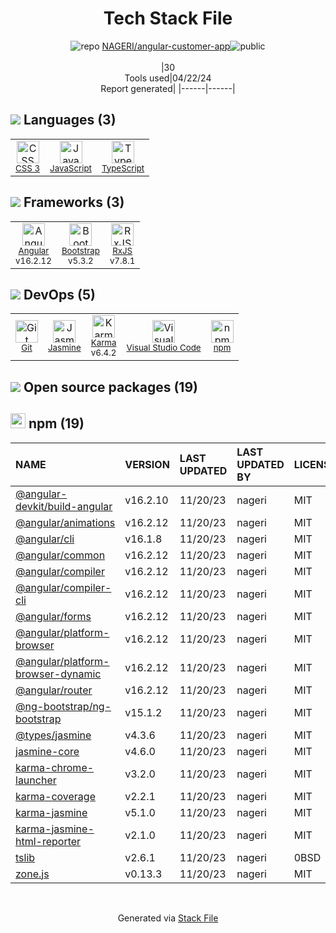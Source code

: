 <!--
&lt;--- Readme.md Snippet without images Start ---&gt;
## Tech Stack
NAGERI/angular-customer-app is built on the following main stack:

- [JavaScript](https://developer.mozilla.org/en-US/docs/Web/JavaScript) – Languages
- [TypeScript](http://www.typescriptlang.org) – Languages
- [Angular](https://angular.io) – Javascript MVC Frameworks
- [Bootstrap](http://getbootstrap.com/) – Front-End Frameworks
- [RxJS](http://reactivex.io/rxjs/) – Concurrency Frameworks
- [Jasmine](http://jasmine.github.io/) – Javascript Testing Framework
- [Karma](http://karma-runner.github.io/) – Browser Testing
- [Visual Studio Code](https://code.visualstudio.com/) – Text Editor

Full tech stack [here](/techstack.md)

&lt;--- Readme.md Snippet without images End ---&gt;

&lt;--- Readme.md Snippet with images Start ---&gt;
## Tech Stack
NAGERI/angular-customer-app is built on the following main stack:

- <img width='25' height='25' src='https://img.stackshare.io/service/1209/javascript.jpeg' alt='JavaScript'/> [JavaScript](https://developer.mozilla.org/en-US/docs/Web/JavaScript) – Languages
- <img width='25' height='25' src='https://img.stackshare.io/service/1612/bynNY5dJ.jpg' alt='TypeScript'/> [TypeScript](http://www.typescriptlang.org) – Languages
- <img width='25' height='25' src='https://img.stackshare.io/service/3745/cb8U-gL6_400x400.jpg' alt='Angular'/> [Angular](https://angular.io) – Javascript MVC Frameworks
- <img width='25' height='25' src='https://img.stackshare.io/service/1101/C9QJ7V3X.png' alt='Bootstrap'/> [Bootstrap](http://getbootstrap.com/) – Front-End Frameworks
- <img width='25' height='25' src='https://img.stackshare.io/service/1796/984368.png' alt='RxJS'/> [RxJS](http://reactivex.io/rxjs/) – Concurrency Frameworks
- <img width='25' height='25' src='https://img.stackshare.io/service/831/7c0b595409af531b9cdeb07f8c513e8b.png' alt='Jasmine'/> [Jasmine](http://jasmine.github.io/) – Javascript Testing Framework
- <img width='25' height='25' src='https://img.stackshare.io/service/1420/TidYGd6a.png' alt='Karma'/> [Karma](http://karma-runner.github.io/) – Browser Testing
- <img width='25' height='25' src='https://img.stackshare.io/service/4202/Visual_Studio_Code_logo.png' alt='Visual Studio Code'/> [Visual Studio Code](https://code.visualstudio.com/) – Text Editor

Full tech stack [here](/techstack.md)

&lt;--- Readme.md Snippet with images End ---&gt;
-->
<div align="center">

# Tech Stack File
![](https://img.stackshare.io/repo.svg "repo") [NAGERI/angular-customer-app](https://github.com/NAGERI/angular-customer-app)![](https://img.stackshare.io/public_badge.svg "public")
<br/><br/>
|30<br/>Tools used|04/22/24 <br/>Report generated|
|------|------|
</div>

## <img src='https://img.stackshare.io/languages.svg'/> Languages (3)
<table><tr>
  <td align='center'>
  <img width='36' height='36' src='https://img.stackshare.io/service/6727/css.png' alt='CSS 3'>
  <br>
  <sub><a href="https://developer.mozilla.org/en-US/docs/Web/CSS/CSS3">CSS 3</a></sub>
  <br>
  <sub></sub>
</td>

<td align='center'>
  <img width='36' height='36' src='https://img.stackshare.io/service/1209/javascript.jpeg' alt='JavaScript'>
  <br>
  <sub><a href="https://developer.mozilla.org/en-US/docs/Web/JavaScript">JavaScript</a></sub>
  <br>
  <sub></sub>
</td>

<td align='center'>
  <img width='36' height='36' src='https://img.stackshare.io/service/1612/bynNY5dJ.jpg' alt='TypeScript'>
  <br>
  <sub><a href="http://www.typescriptlang.org">TypeScript</a></sub>
  <br>
  <sub></sub>
</td>

</tr>
</table>

## <img src='https://img.stackshare.io/frameworks.svg'/> Frameworks (3)
<table><tr>
  <td align='center'>
  <img width='36' height='36' src='https://img.stackshare.io/service/3745/cb8U-gL6_400x400.jpg' alt='Angular'>
  <br>
  <sub><a href="https://angular.io">Angular</a></sub>
  <br>
  <sub>v16.2.12</sub>
</td>

<td align='center'>
  <img width='36' height='36' src='https://img.stackshare.io/service/1101/C9QJ7V3X.png' alt='Bootstrap'>
  <br>
  <sub><a href="http://getbootstrap.com/">Bootstrap</a></sub>
  <br>
  <sub>v5.3.2</sub>
</td>

<td align='center'>
  <img width='36' height='36' src='https://img.stackshare.io/service/1796/984368.png' alt='RxJS'>
  <br>
  <sub><a href="http://reactivex.io/rxjs/">RxJS</a></sub>
  <br>
  <sub>v7.8.1</sub>
</td>

</tr>
</table>

## <img src='https://img.stackshare.io/devops.svg'/> DevOps (5)
<table><tr>
  <td align='center'>
  <img width='36' height='36' src='https://img.stackshare.io/service/1046/git.png' alt='Git'>
  <br>
  <sub><a href="http://git-scm.com/">Git</a></sub>
  <br>
  <sub></sub>
</td>

<td align='center'>
  <img width='36' height='36' src='https://img.stackshare.io/service/831/7c0b595409af531b9cdeb07f8c513e8b.png' alt='Jasmine'>
  <br>
  <sub><a href="http://jasmine.github.io/">Jasmine</a></sub>
  <br>
  <sub></sub>
</td>

<td align='center'>
  <img width='36' height='36' src='https://img.stackshare.io/service/1420/TidYGd6a.png' alt='Karma'>
  <br>
  <sub><a href="http://karma-runner.github.io/">Karma</a></sub>
  <br>
  <sub>v6.4.2</sub>
</td>

<td align='center'>
  <img width='36' height='36' src='https://img.stackshare.io/service/4202/Visual_Studio_Code_logo.png' alt='Visual Studio Code'>
  <br>
  <sub><a href="https://code.visualstudio.com/">Visual Studio Code</a></sub>
  <br>
  <sub></sub>
</td>

<td align='center'>
  <img width='36' height='36' src='https://img.stackshare.io/service/1120/lejvzrnlpb308aftn31u.png' alt='npm'>
  <br>
  <sub><a href="https://www.npmjs.com/">npm</a></sub>
  <br>
  <sub></sub>
</td>

</tr>
</table>


## <img src='https://img.stackshare.io/group.svg' /> Open source packages (19)</h2>

## <img width='24' height='24' src='https://img.stackshare.io/service/1120/lejvzrnlpb308aftn31u.png'/> npm (19)

|NAME|VERSION|LAST UPDATED|LAST UPDATED BY|LICENSE|VULNERABILITIES|
|:------|:------|:------|:------|:------|:------|
|[@angular-devkit/build-angular](https://www.npmjs.com/@angular-devkit/build-angular)|v16.2.10|11/20/23|nageri |MIT|N/A|
|[@angular/animations](https://www.npmjs.com/@angular/animations)|v16.2.12|11/20/23|nageri |MIT|N/A|
|[@angular/cli](https://www.npmjs.com/@angular/cli)|v16.1.8|11/20/23|nageri |MIT|N/A|
|[@angular/common](https://www.npmjs.com/@angular/common)|v16.2.12|11/20/23|nageri |MIT|N/A|
|[@angular/compiler](https://www.npmjs.com/@angular/compiler)|v16.2.12|11/20/23|nageri |MIT|N/A|
|[@angular/compiler-cli](https://www.npmjs.com/@angular/compiler-cli)|v16.2.12|11/20/23|nageri |MIT|N/A|
|[@angular/forms](https://www.npmjs.com/@angular/forms)|v16.2.12|11/20/23|nageri |MIT|N/A|
|[@angular/platform-browser](https://www.npmjs.com/@angular/platform-browser)|v16.2.12|11/20/23|nageri |MIT|N/A|
|[@angular/platform-browser-dynamic](https://www.npmjs.com/@angular/platform-browser-dynamic)|v16.2.12|11/20/23|nageri |MIT|N/A|
|[@angular/router](https://www.npmjs.com/@angular/router)|v16.2.12|11/20/23|nageri |MIT|N/A|
|[@ng-bootstrap/ng-bootstrap](https://www.npmjs.com/@ng-bootstrap/ng-bootstrap)|v15.1.2|11/20/23|nageri |MIT|N/A|
|[@types/jasmine](https://www.npmjs.com/@types/jasmine)|v4.3.6|11/20/23|nageri |MIT|N/A|
|[jasmine-core](https://www.npmjs.com/jasmine-core)|v4.6.0|11/20/23|nageri |MIT|N/A|
|[karma-chrome-launcher](https://www.npmjs.com/karma-chrome-launcher)|v3.2.0|11/20/23|nageri |MIT|N/A|
|[karma-coverage](https://www.npmjs.com/karma-coverage)|v2.2.1|11/20/23|nageri |MIT|N/A|
|[karma-jasmine](https://www.npmjs.com/karma-jasmine)|v5.1.0|11/20/23|nageri |MIT|N/A|
|[karma-jasmine-html-reporter](https://www.npmjs.com/karma-jasmine-html-reporter)|v2.1.0|11/20/23|nageri |MIT|N/A|
|[tslib](https://www.npmjs.com/tslib)|v2.6.1|11/20/23|nageri |0BSD|N/A|
|[zone.js](https://www.npmjs.com/zone.js)|v0.13.3|11/20/23|nageri |MIT|N/A|

<br/>
<div align='center'>

Generated via [Stack File](https://github.com/marketplace/stack-file)
